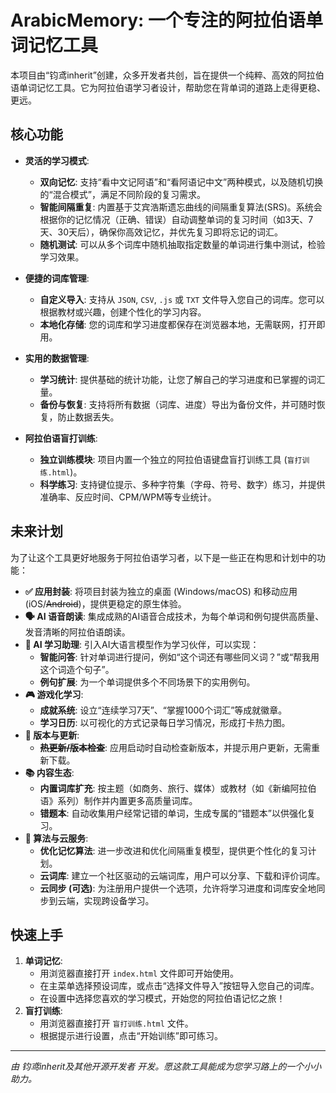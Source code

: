 # ArabicMemory: 一个专注的阿拉伯语单词记忆工具

本项目由“钧鸢inherit”创建，众多开发者共创，旨在提供一个纯粹、高效的阿拉伯语单词记忆工具。它为阿拉伯语学习者设计，帮助您在背单词的道路上走得更稳、更远。

## 核心功能

- **灵活的学习模式**:
  - **双向记忆**: 支持“看中文记阿语”和“看阿语记中文”两种模式，以及随机切换的“混合模式”，满足不同阶段的复习需求。
  - **智能间隔重复**: 内置基于艾宾浩斯遗忘曲线的间隔重复算法(SRS)。系统会根据你的记忆情况（正确、错误）自动调整单词的复习时间（如3天、7天、30天后），确保你高效记忆，并优先复习即将忘记的词汇。
  - **随机测试**: 可以从多个词库中随机抽取指定数量的单词进行集中测试，检验学习效果。

- **便捷的词库管理**:
  - **自定义导入**: 支持从 `JSON`, `CSV`, `.js` 或 `TXT` 文件导入您自己的词库。您可以根据教材或兴趣，创建个性化的学习内容。
  - **本地化存储**: 您的词库和学习进度都保存在浏览器本地，无需联网，打开即用。

- **实用的数据管理**:
  - **学习统计**: 提供基础的统计功能，让您了解自己的学习进度和已掌握的词汇量。
  - **备份与恢复**: 支持将所有数据（词库、进度）导出为备份文件，并可随时恢复，防止数据丢失。

- **阿拉伯语盲打训练**:
  - **独立训练模块**: 项目内置一个独立的阿拉伯语键盘盲打训练工具 (`盲打训练.html`)。
  - **科学练习**: 支持键位提示、多种字符集（字母、符号、数字）练习，并提供准确率、反应时间、CPM/WPM等专业统计。

## 未来计划

为了让这个工具更好地服务于阿拉伯语学习者，以下是一些正在构思和计划中的功能：

- **✅ 应用封装**: 将项目封装为独立的桌面 (Windows/macOS) 和移动应用 (iOS/~~Android~~)，提供更稳定的原生体验。
- **🗣️ AI 语音朗读**: 集成成熟的AI语音合成技术，为每个单词和例句提供高质量、发音清晰的阿拉伯语朗读。
- **🤖 AI 学习助理**: 引入AI大语言模型作为学习伙伴，可以实现：
  - **智能问答**: 针对单词进行提问，例如“这个词还有哪些同义词？”或“帮我用这个词造个句子”。
  - **例句扩展**: 为一个单词提供多个不同场景下的实用例句。
- **🎮 游戏化学习**:
  - **成就系统**: 设立“连续学习7天”、“掌握1000个词汇”等成就徽章。
  - **学习日历**: 以可视化的方式记录每日学习情况，形成打卡热力图。
- **🔄 版本与更新**:
  - **~~热更新/版本检查~~**: 应用启动时自动检查新版本，并提示用户更新，无需重新下载。
- **📚 内容生态**:
  - **内置词库扩充**: 按主题（如商务、旅行、媒体）或教材（如《新编阿拉伯语》系列）制作并内置更多高质量词库。
  - **错题本**: 自动收集用户经常记错的单词，生成专属的“错题本”以供强化复习。
- **🧠 算法与云服务**:
  - **优化记忆算法**: 进一步改进和优化间隔重复模型，提供更个性化的复习计划。
  - **云词库**: 建立一个社区驱动的云端词库，用户可以分享、下载和评价词库。
  - **云同步 (可选)**: 为注册用户提供一个选项，允许将学习进度和词库安全地同步到云端，实现跨设备学习。

## 快速上手

1.  **单词记忆**:
    - 用浏览器直接打开 `index.html` 文件即可开始使用。
    - 在主菜单选择预设词库，或点击“选择文件导入”按钮导入您自己的词库。
    - 在设置中选择您喜欢的学习模式，开始您的阿拉伯语记忆之旅！
2.  **盲打训练**:
    - 用浏览器直接打开 `盲打训练.html` 文件。
    - 根据提示进行设置，点击“开始训练”即可练习。

---
*由 钧鸢inherit及其他开源开发者 开发。愿这款工具能成为您学习路上的一个小小助力。*